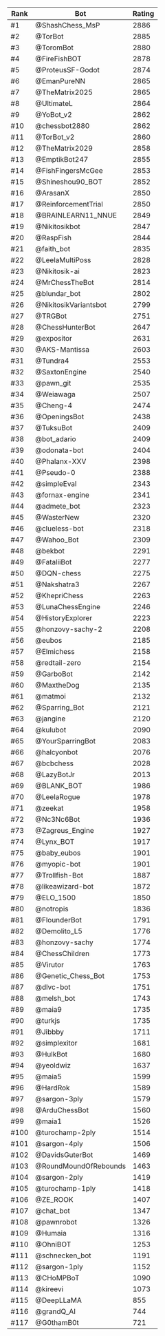 Rank|Bot|Rating
-|-|-
#1|@ShashChess_MsP|2886
#2|@TorBot|2885
#3|@ToromBot|2880
#4|@FireFishBOT|2878
#5|@ProteusSF-Godot|2874
#6|@EmanPureNN|2865
#7|@TheMatrix2025|2865
#8|@UltimateL|2864
#9|@YoBot_v2|2862
#10|@chessbot2880|2862
#11|@TorBot_v2|2860
#12|@TheMatrix2029|2858
#13|@EmptikBot247|2855
#14|@FishFingersMcGee|2853
#15|@Shineshou90_BOT|2852
#16|@ArasanX|2850
#17|@ReinforcementTrial|2850
#18|@BRAINLEARN11_NNUE|2849
#19|@Nikitosikbot|2847
#20|@RaspFish|2844
#21|@faith_bot|2835
#22|@LeelaMultiPoss|2828
#23|@Nikitosik-ai|2823
#24|@MrChessTheBot|2814
#25|@blundar_bot|2802
#26|@NikitosikVariantsbot|2799
#27|@TRGBot|2751
#28|@ChessHunterBot|2647
#29|@expositor|2631
#30|@AKS-Mantissa|2603
#31|@Tundra4|2553
#32|@SaxtonEngine|2540
#33|@pawn_git|2535
#34|@Weiawaga|2507
#35|@Cheng-4|2474
#36|@OpeningsBot|2438
#37|@TuksuBot|2409
#38|@bot_adario|2409
#39|@odonata-bot|2404
#40|@Phalanx-XXV|2398
#41|@Pseudo-0|2388
#42|@simpleEval|2343
#43|@fornax-engine|2341
#44|@admete_bot|2323
#45|@WasterNew|2320
#46|@clueless-bot|2318
#47|@Wahoo_Bot|2309
#48|@bekbot|2291
#49|@FataliiBot|2277
#50|@DQN-chess|2275
#51|@Nakshatra3|2267
#52|@KhepriChess|2263
#53|@LunaChessEngine|2246
#54|@HistoryExplorer|2223
#55|@honzovy-sachy-2|2208
#56|@eubos|2185
#57|@Elmichess|2158
#58|@redtail-zero|2154
#59|@GarboBot|2142
#60|@MaxtheDog|2135
#61|@matmoi|2132
#62|@Sparring_Bot|2121
#63|@jangine|2120
#64|@kulubot|2090
#65|@YourSparringBot|2083
#66|@halcyonbot|2076
#67|@bcbchess|2028
#68|@LazyBotJr|2013
#69|@BLANK_BOT|1986
#70|@LeelaRogue|1978
#71|@zeekat|1958
#72|@Nc3Nc6Bot|1936
#73|@Zagreus_Engine|1927
#74|@Lynx_BOT|1917
#75|@baby_eubos|1901
#76|@myopic-bot|1901
#77|@Trollfish-Bot|1887
#78|@likeawizard-bot|1872
#79|@ELO_1500|1850
#80|@notropis|1836
#81|@FlounderBot|1791
#82|@Demolito_L5|1776
#83|@honzovy-sachy|1774
#84|@ChessChildren|1773
#85|@Virutor|1763
#86|@Genetic_Chess_Bot|1753
#87|@dlvc-bot|1751
#88|@melsh_bot|1743
#89|@maia9|1735
#90|@turkjs|1735
#91|@Jibbby|1711
#92|@simplexitor|1681
#93|@HulkBot|1680
#94|@yeoldwiz|1637
#95|@maia5|1599
#96|@HardRok|1589
#97|@sargon-3ply|1579
#98|@ArduChessBot|1560
#99|@maia1|1526
#100|@turochamp-2ply|1514
#101|@sargon-4ply|1506
#102|@DavidsGuterBot|1469
#103|@RoundMoundOfRebounds|1463
#104|@sargon-2ply|1419
#105|@turochamp-1ply|1418
#106|@ZE_ROOK|1407
#107|@chat_bot|1347
#108|@pawnrobot|1326
#109|@Humaia|1316
#110|@OhniBOT|1253
#111|@schnecken_bot|1191
#112|@sargon-1ply|1152
#113|@CHoMPBoT|1090
#114|@kireevi|1073
#115|@DeepLLaMA|855
#116|@grandQ_AI|744
#117|@G0thamB0t|721
